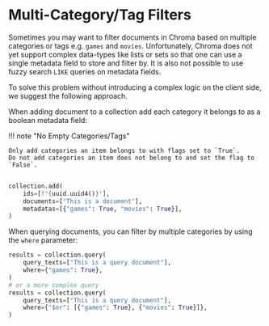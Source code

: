 # Multi-Category/Tag Filters

Sometimes you may want to filter documents in Chroma based on multiple categories or tags e.g. `games` and `movies`.
Unfortunately, Chroma does not yet support complex data-types like lists or sets so that one can use a single metadata
field to store and filter by. It is also not possible to use fuzzy search `LIKE` queries on metadata fields.

To solve this problem without introducing a complex logic on the client side, we suggest the following approach.

When adding document to a collection add each category it belongs to as a boolean metadata field:

!!! note "No Empty Categories/Tags"

    Only add categories an item belongs to with flags set to `True`. 
    Do not add categories an item does not belong to and set the flag to `False`.

```python

collection.add(
    ids=[f"{uuid.uuid4()}"],
    documents=["This is a document"],
    metadatas=[{"games": True, "movies": True}],
)
```

When querying documents, you can filter by multiple categories by using the `where` parameter:

```python
results = collection.query(
    query_texts=["This is a query document"],
    where={"games": True},
)
# or a more complex query
results = collection.query(
    query_texts=["This is a query document"],
    where={"$or": [{"games": True}, {"movies": True}]},
)
```

